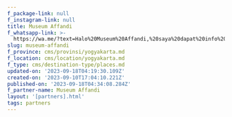 ```yaml
---
f_package-link: null
f_instagram-link: null
title: Museum Affandi
f_whatsapp-link: >-
  https://wa.me/?text=Halo%20Museum%20Affandi,%20saya%20dapat%20info%20dari%20@loocale.id%20dan%20punya%20pertanyaan
slug: museum-affandi
f_province: cms/provinsi/yogyakarta.md
f_location: cms/location/yogyakarta.md
f_type: cms/destination-type/places.md
updated-on: '2023-09-18T04:19:30.109Z'
created-on: '2023-09-10T17:04:10.221Z'
published-on: '2023-09-18T04:34:08.284Z'
f_partner-name: Museum Affandi
layout: '[partners].html'
tags: partners
---
```



